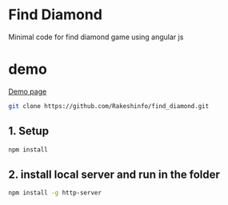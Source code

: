 # Find Diamond
Minimal code for find diamond game using angular js

# demo
<a href="https://rakeshinfo.github.io/diamond/index.html">Demo page</a>


```bash
git clone https://github.com/Rakeshinfo/find_diamond.git
```

## 1. Setup
```bash
npm install
```
## 2. install local server and run in the folder
```bash
npm install -g http-server
```
